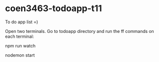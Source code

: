 # coen3463-todoapp-t11
To do app list =)

Open two terminals. Go to todoapp directory and run the ff commands on each terminal:

npm run watch

nodemon start
